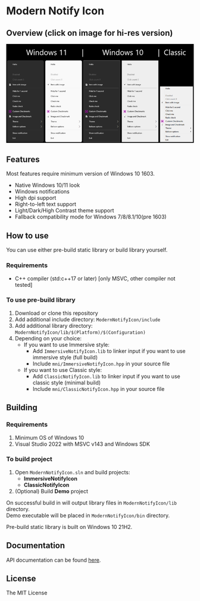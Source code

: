 # Modern Notify Icon

## Overview (click on image for hi-res version)

[![Overview](gallery/overview_lowres.png "Click for hi-res version")](gallery/overview.png)

## Features

Most features require minimum version of Windows 10 1603.

- Native Windows 10/11 look
- Windows notifications
- High dpi support
- Right-to-left text support
- Light/Dark/High Contrast theme support
- Fallback compatibility mode for Windows 7/8/8.1/10(pre 1603)

## How to use

You can use either pre-build static library or build library yourself.

### Requirements

- C++ compiler (std:c++17 or later) [only MSVC, other compiler not tested]

### To use pre-build library

1. Download or clone this repository
2. Add additional include directory: ```ModernNotifyIcon/include```
3. Add additional library directory: ```ModernNotifyIcon/lib/$(Platform)/$(Configuration)```
4. Depending on your choice:
    - If you want to use Immersive style:
        - Add ```ImmersiveNotifyIcon.lib``` to linker input if you want to use immersive style (full build)
        - Include ```mni/ImmersiveNotifyIcon.hpp``` in your source file
    - If you want to use Classic style:
        - Add ```ClassicNotifyIcon.lib``` to linker input if you want to use classic style (minimal build)
        - Include ```mni/ClassicNotifyIcon.hpp``` in your source file

## Building

### Requirements

1. Minimum OS of Windows 10
2. Visual Studio 2022 with MSVC v143 and Windows SDK

### To build project

1. Open ```ModernNotifyIcon.sln``` and build projects:
    - **ImmersiveNotifyIcon**
    - **ClassicNotifyIcon**
2. (Optional) Build **Demo** project

On successful build in will output library files in ```ModernNotifyIcon/lib``` directory.</br>
Demo executable will be placed in ```ModernNotifyIcon/bin``` directory.

Pre-build static library is built on Windows 10 21H2.

## Documentation

API documentation can be found [here](docs/README.md).

## License

The MIT License
